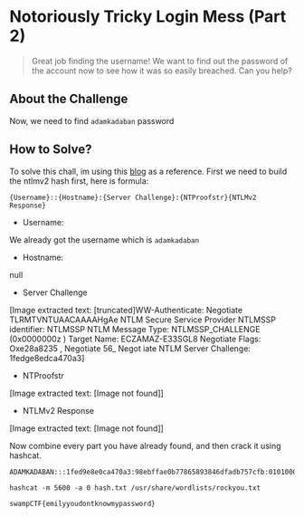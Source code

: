# Notoriously Tricky Login Mess (Part 2)
> Great job finding the username! We want to find out the password of the account now to see how it was so easily breached. Can you help?

## About the Challenge
Now, we need to find `adamkadaban` password

## How to Solve?
To solve this chall, im using this [blog](https://web.archive.org/web/20200930000459/https://www.root9b.com/newsroom/attacking-windows-fallback-authentication/) as a reference. First we need to build the ntlmv2 hash first, here is formula:

```
{Username}::{Hostname}:{Server Challenge}:{NTProofstr}{NTLMv2 Response}
```

* Username:

We already got the username which is `adamkadaban`

* Hostname:

null

* Server Challenge


[Image extracted text: [truncated]WW-Authenticate:
Negotiate TLRMTVNTUAACAAAAHgAe
NTLM Secure Service Provider
NTLMSSP identifier:
NTLMSSP
NTLM Message Type:
NTLMSSP_CHALLENGE
(0x0000000z )
Target
Name:
ECZAMAZ-E33SGL8
Negotiate Flags:
Oxe28a8235 ,
Negotiate
56_
Negot iate
NTLM Server Challenge:
1fedge8edca470a3]


* NTProofstr


[Image extracted text: [Image not found]]



* NTLMv2 Response


[Image extracted text: [Image not found]]


Now combine every part you have already found, and then crack it using hashcat.

```
ADAMKADABAN:::1fed9e8e0ca470a3:98ebffae0b77865893846dfadb757cfb:0101000000000000801c50dbc266da0188d48d08eff230a80000000002001e0045004300320041004d0041005a002d00450033003300530047004c00380001001e0045004300320041004d0041005a002d00450033003300530047004c00380004001e0045004300320041004d0041005a002d00450033003300530047004c00380003001e0045004300320041004d0041005a002d00450033003300530047004c003800070008005783ebd6c266da010000000000000000
```

```
hashcat -m 5600 -a 0 hash.txt /usr/share/wordlists/rockyou.txt
```

```
swampCTF{emilyyoudontknowmypassword}
```